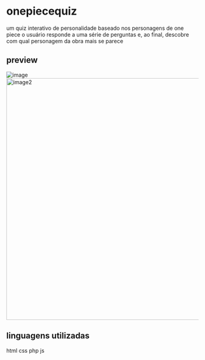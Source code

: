 # onepiecequiz
um quiz interativo de personalidade baseado nos personagens de one piece 
o usuário responde a uma série de perguntas e, ao final, descobre com qual personagem da obra mais se parece

## preview
![image](https://github.com/user-attachments/assets/5043c1c3-5954-4fd2-8b4b-27acc5b29684)
<img width="1360" height="635" alt="image2" src="https://github.com/user-attachments/assets/0935a432-8d30-43eb-9091-c40d0e849fad" />

## linguagens utilizadas
html
css
php
js
